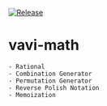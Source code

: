 [![Release](https://jitpack.io/v/umjammer/vavi-math.svg)](https://jitpack.io/#umjammer/vavi-math)

# vavi-math

    - Rational
    - Combination Generator
    - Permutation Generator
    - Reverse Polish Notation
    - Memoization
